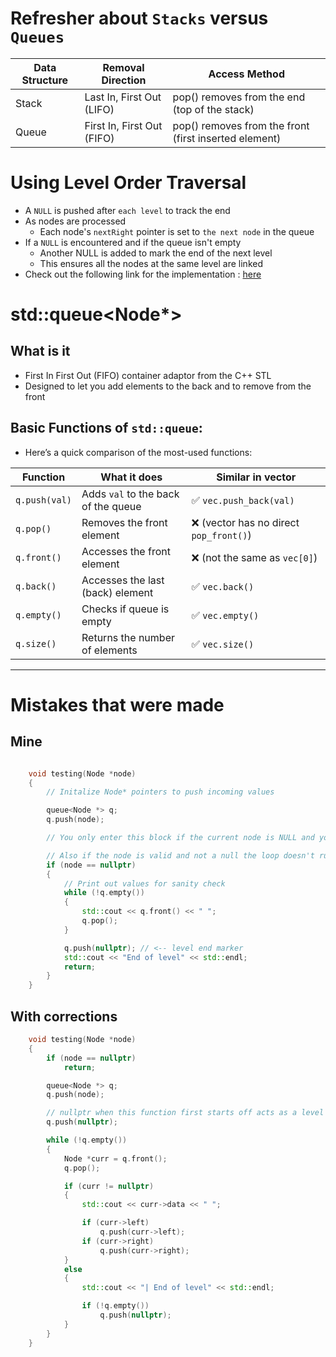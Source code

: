 # Refresher about `Stacks` versus `Queues`
| Data Structure | Removal Direction | Access Method |
| --- | --- | --- |
| Stack | Last In, First Out (LIFO) | pop() removes from the end (top of the stack) |
| Queue | First In, First Out (FIFO) | pop() removes from the front (first inserted element) |

# Using Level Order Traversal 
- A `NULL` is pushed after `each level` to track the end 
- As nodes are processed 
  - Each node's `nextRight` pointer is set to `the next node` in the queue
- If a `NULL` is encountered and if the queue isn't empty
  - Another NULL is added to mark the end of the next level
  - This ensures all the nodes at the same level are linked
- Check out the following link for the implementation : [here](https://www.geeksforgeeks.org/connect-nodes-level-level-order-traversal/)

# std::queue<Node*>
## What is it
- First In First Out (FIFO) container adaptor from the C++ STL
- Designed to let you add elements to the back and to remove from the front


## Basic Functions of `std::queue`:
- Here’s a quick comparison of the most-used functions:

Function | What it does | Similar in vector
-----------|---------------|-------------------
`q.push(val)` | Adds `val` to the back of the queue | ✅ `vec.push_back(val)`
`q.pop()` | Removes the front element | ❌ (vector has no direct `pop_front()`)
`q.front()` | Accesses the front element | ❌ (not the same as `vec[0]`)
`q.back()` | Accesses the last (back) element | ✅ `vec.back()`
`q.empty()` | Checks if queue is empty | ✅ `vec.empty()`
`q.size()` | Returns the number of elements | ✅ `vec.size()`


---


# Mistakes that were made

## Mine
```cpp

    void testing(Node *node)
    {
        // Initalize Node* pointers to push incoming values

        queue<Node *> q;
        q.push(node);

        // You only enter this block if the current node is NULL and you pushed node into the queue before you could check

        // Also if the node is valid and not a null the loop doesn't run at all
        if (node == nullptr)
        {
            // Print out values for sanity check
            while (!q.empty())
            {
                std::cout << q.front() << " ";
                q.pop();
            }

            q.push(nullptr); // <-- level end marker
            std::cout << "End of level" << std::endl;
            return;
        }
    }
```

## With corrections

```cpp
    void testing(Node *node)
    {
        if (node == nullptr)
            return;

        queue<Node *> q;
        q.push(node);

        // nullptr when this function first starts off acts as a level 'delimiter' that states where one level of the tree ends/begins
        q.push(nullptr); 

        while (!q.empty())
        {
            Node *curr = q.front();
            q.pop();

            if (curr != nullptr)
            {
                std::cout << curr->data << " ";

                if (curr->left)
                    q.push(curr->left);
                if (curr->right)
                    q.push(curr->right);
            }
            else
            {
                std::cout << "| End of level" << std::endl;

                if (!q.empty())
                    q.push(nullptr);
            }
        }
    }
```